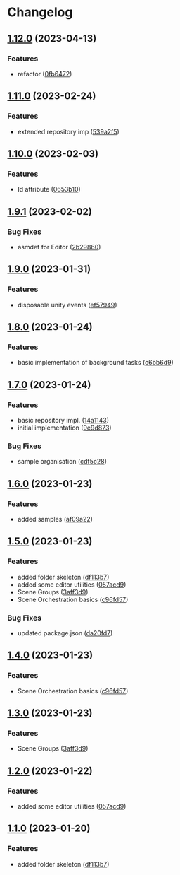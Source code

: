 # Changelog

## [1.12.0](https://github.com/martin-obert/unity-plugins-common/compare/v1.11.0...v1.12.0) (2023-04-13)


### Features

* refactor ([0fb6472](https://github.com/martin-obert/unity-plugins-common/commit/0fb647218e7fa1e9f70a7d5c1afb854aefc3fadb))

## [1.11.0](https://github.com/martin-obert/unity-plugins-common/compare/v1.10.0...v1.11.0) (2023-02-24)


### Features

* extended repository imp ([539a2f5](https://github.com/martin-obert/unity-plugins-common/commit/539a2f540a6ade6304e4255d1aab4d47a9182eac))

## [1.10.0](https://github.com/martin-obert/unity-plugins-common/compare/v1.9.1...v1.10.0) (2023-02-03)


### Features

* Id attribute ([0653b10](https://github.com/martin-obert/unity-plugins-common/commit/0653b10ad988c893b08cada544dd8aa4928624c8))

## [1.9.1](https://github.com/martin-obert/unity-plugins-common/compare/v1.9.0...v1.9.1) (2023-02-02)


### Bug Fixes

* asmdef for Editor ([2b29860](https://github.com/martin-obert/unity-plugins-common/commit/2b29860ee4320fd00d3a8412917486a785873387))

## [1.9.0](https://github.com/martin-obert/unity-plugins-common/compare/v1.8.0...v1.9.0) (2023-01-31)


### Features

* disposable unity events ([ef57949](https://github.com/martin-obert/unity-plugins-common/commit/ef5794943a2591d0e871e5f9472e08f25802b3da))

## [1.8.0](https://github.com/martin-obert/unity-plugins-common/compare/v1.7.0...v1.8.0) (2023-01-24)


### Features

* basic implementation of background tasks ([c6bb6d9](https://github.com/martin-obert/unity-plugins-common/commit/c6bb6d9d8f6a0b6547d7f1aaf4f95421ad53770b))

## [1.7.0](https://github.com/martin-obert/unity-plugins-common/compare/v1.6.0...v1.7.0) (2023-01-24)


### Features

* basic repository impl. ([14a1143](https://github.com/martin-obert/unity-plugins-common/commit/14a1143ae956db8d3bece924da4970b5c04a5076))
* initial implementation ([9e9d873](https://github.com/martin-obert/unity-plugins-common/commit/9e9d873b1e6b7abc5ddc44932af5740b06512146))


### Bug Fixes

* sample organisation ([cdf5c28](https://github.com/martin-obert/unity-plugins-common/commit/cdf5c2857f0391be985fd2b4e79d0265c1f64188))

## [1.6.0](https://github.com/martin-obert/unity-plugins-common/compare/v1.5.0...v1.6.0) (2023-01-23)


### Features

* added samples ([af09a22](https://github.com/martin-obert/unity-plugins-common/commit/af09a22c35b4ad4370004e5ab267c76ae208d4ca))

## [1.5.0](https://github.com/martin-obert/unity-plugins-common/compare/v1.4.0...v1.5.0) (2023-01-23)


### Features

* added folder skeleton ([df113b7](https://github.com/martin-obert/unity-plugins-common/commit/df113b72435430a6188967a5e02028a8f53247c8))
* added some editor utilities ([057acd9](https://github.com/martin-obert/unity-plugins-common/commit/057acd916dc7e922914f1788ac4ec7166135dc56))
* Scene Groups ([3aff3d9](https://github.com/martin-obert/unity-plugins-common/commit/3aff3d9c64e7fb61139c857512c58da1d114a215))
* Scene Orchestration basics ([c96fd57](https://github.com/martin-obert/unity-plugins-common/commit/c96fd57c517625cf7c28621008192a998ea35367))


### Bug Fixes

* updated package.json ([da20fd7](https://github.com/martin-obert/unity-plugins-common/commit/da20fd726e64c4fb683926fbddef90ca0ad73142))

## [1.4.0](https://github.com/martin-obert/unity-plugins-common/compare/v1.3.0...v1.4.0) (2023-01-23)


### Features

* Scene Orchestration basics ([c96fd57](https://github.com/martin-obert/unity-plugins-common/commit/c96fd57c517625cf7c28621008192a998ea35367))

## [1.3.0](https://github.com/martin-obert/unity-plugins-common/compare/v1.2.0...v1.3.0) (2023-01-23)


### Features

* Scene Groups ([3aff3d9](https://github.com/martin-obert/unity-plugins-common/commit/3aff3d9c64e7fb61139c857512c58da1d114a215))

## [1.2.0](https://github.com/martin-obert/unity-plugins-common/compare/v1.1.0...v1.2.0) (2023-01-22)


### Features

* added some editor utilities ([057acd9](https://github.com/martin-obert/unity-plugins-common/commit/057acd916dc7e922914f1788ac4ec7166135dc56))

## [1.1.0](https://github.com/martin-obert/unity-plugins-common/compare/v1.0.0...v1.1.0) (2023-01-20)


### Features

* added folder skeleton ([df113b7](https://github.com/martin-obert/unity-plugins-common/commit/df113b72435430a6188967a5e02028a8f53247c8))

